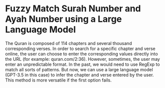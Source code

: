 # Fuzzy Match Surah Number and Ayah Number using a Large Language Model

The Quran is composed of 114 chapters and several thousand corresponding verses. In order to search for a specific chapter and verse online, the user can choose to enter the corresponding values directly into the URL (for example: quran.com/2:36). However, sometimes, the user may enter an unpredictable format. In the past, we would need to use RegExp to match all sorts of patterns. But now, we can use a large language model (GPT-3.5 in this case) to infer the chapter and verse entered by the user. This method is more versatile if the first option fails.
